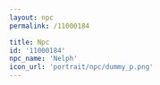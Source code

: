```yaml
---
layout: npc
permalink: /11000184

title: Npc
id: '11000184'
npc_name: 'Nelph'
icon_url: 'portrait/npc/dummy_p.png'
---
```

